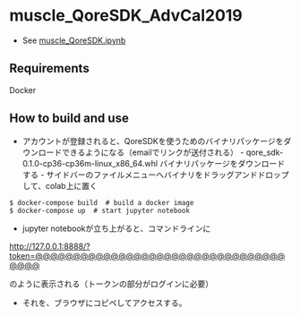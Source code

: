 # muscle_QoreSDK_AdvCal2019

- See [muscle_QoreSDK.ipynb](https://github.com/hnishi/muscle_QoreSDK_AdvCal2019/blob/master/muscle_QoreSDK.ipynb)

## Requirements

Docker

## How to build and use

- アカウントが登録されると、QoreSDKを使うためのバイナリパッケージをダウンロードできるようになる（emailでリンクが送付される）
- qore\_sdk-0.1.0-cp36-cp36m-linux\_x86_64.whl バイナリパッケージをダウンロードする
- サイドバーのファイルメニューへバイナリをドラッグアンドドロップして、colab上に置く

```
$ docker-compose build  # build a docker image
$ docker-compose up  # start jupyter notebook
```

- jupyter notebookが立ち上がると、コマンドラインに

http://127.0.0.1:8888/?token=@@@@@@@@@@@@@@@@@@@@@@@@@@@@@@@@@@@@@

のように表示される（トークンの部分がログインに必要）
- それを、ブラウザにコピペしてアクセスする。


